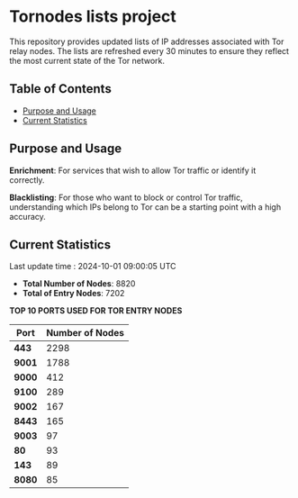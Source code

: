 # Tornodes lists project

This repository provides updated lists of IP addresses associated with Tor relay nodes. The lists are refreshed every 30 minutes to ensure they reflect the most current state of the Tor network.

## Table of Contents

- [Purpose and Usage](#purpose-and-usage)
- [Current Statistics](#current-statistics)


## Purpose and Usage

**Enrichment**: For services that wish to allow Tor traffic or identify it correctly.

**Blacklisting**: For those who want to block or control Tor traffic, understanding which IPs belong to Tor can be a starting point with a high accuracy.

## Current Statistics

Last update time : 2024-10-01 09:00:05 UTC

- **Total Number of Nodes**: 8820
- **Total of Entry Nodes**: 7202

**TOP 10 PORTS USED FOR TOR ENTRY NODES**

| **Port** | **Number of Nodes** |
|------|-----------------|
| **443**   | 2298  |
| **9001**   | 1788  |
| **9000**   | 412  |
| **9100**   | 289  |
| **9002**   | 167  |
| **8443**   | 165  |
| **9003**   | 97  |
| **80**   | 93  |
| **143**   | 89  |
| **8080**   | 85  |


